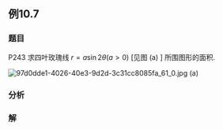 ## 例10.7
### 题目
P243 求四叶玫瑰线 $r = a\sin {2\theta }( {a > 0})$ [见图 (a) ] 所围图形的面积.

![97d0dde1-4026-40e3-9d2d-3c31cc8085fa_61_0.jpg](https://img.hwenyi.tech/202407011236671.webp) (a)
### 分析

### 解
